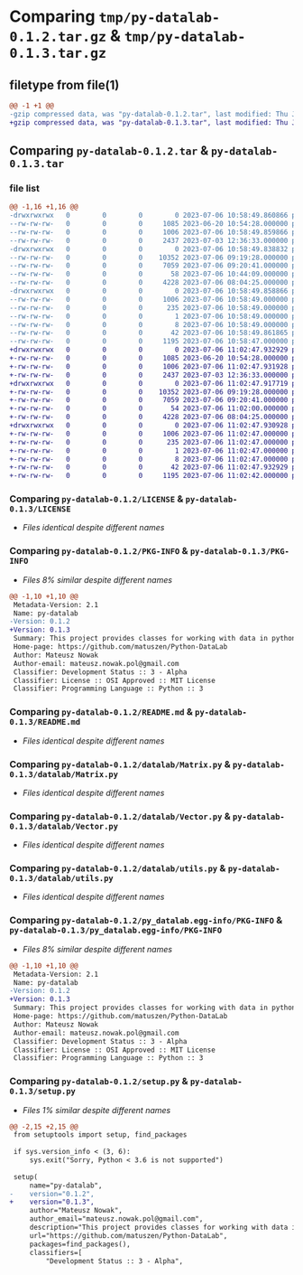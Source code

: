 # Comparing `tmp/py-datalab-0.1.2.tar.gz` & `tmp/py-datalab-0.1.3.tar.gz`

## filetype from file(1)

```diff
@@ -1 +1 @@
-gzip compressed data, was "py-datalab-0.1.2.tar", last modified: Thu Jul  6 10:58:49 2023, max compression
+gzip compressed data, was "py-datalab-0.1.3.tar", last modified: Thu Jul  6 11:02:47 2023, max compression
```

## Comparing `py-datalab-0.1.2.tar` & `py-datalab-0.1.3.tar`

### file list

```diff
@@ -1,16 +1,16 @@
-drwxrwxrwx   0        0        0        0 2023-07-06 10:58:49.860866 py-datalab-0.1.2/
--rw-rw-rw-   0        0        0     1085 2023-06-20 10:54:28.000000 py-datalab-0.1.2/LICENSE
--rw-rw-rw-   0        0        0     1006 2023-07-06 10:58:49.859866 py-datalab-0.1.2/PKG-INFO
--rw-rw-rw-   0        0        0     2437 2023-07-03 12:36:33.000000 py-datalab-0.1.2/README.md
-drwxrwxrwx   0        0        0        0 2023-07-06 10:58:49.838832 py-datalab-0.1.2/datalab/
--rw-rw-rw-   0        0        0    10352 2023-07-06 09:19:28.000000 py-datalab-0.1.2/datalab/Matrix.py
--rw-rw-rw-   0        0        0     7059 2023-07-06 09:20:41.000000 py-datalab-0.1.2/datalab/Vector.py
--rw-rw-rw-   0        0        0       58 2023-07-06 10:44:09.000000 py-datalab-0.1.2/datalab/__init__.py
--rw-rw-rw-   0        0        0     4228 2023-07-06 08:04:25.000000 py-datalab-0.1.2/datalab/utils.py
-drwxrwxrwx   0        0        0        0 2023-07-06 10:58:49.858866 py-datalab-0.1.2/py_datalab.egg-info/
--rw-rw-rw-   0        0        0     1006 2023-07-06 10:58:49.000000 py-datalab-0.1.2/py_datalab.egg-info/PKG-INFO
--rw-rw-rw-   0        0        0      235 2023-07-06 10:58:49.000000 py-datalab-0.1.2/py_datalab.egg-info/SOURCES.txt
--rw-rw-rw-   0        0        0        1 2023-07-06 10:58:49.000000 py-datalab-0.1.2/py_datalab.egg-info/dependency_links.txt
--rw-rw-rw-   0        0        0        8 2023-07-06 10:58:49.000000 py-datalab-0.1.2/py_datalab.egg-info/top_level.txt
--rw-rw-rw-   0        0        0       42 2023-07-06 10:58:49.861865 py-datalab-0.1.2/setup.cfg
--rw-rw-rw-   0        0        0     1195 2023-07-06 10:58:47.000000 py-datalab-0.1.2/setup.py
+drwxrwxrwx   0        0        0        0 2023-07-06 11:02:47.932929 py-datalab-0.1.3/
+-rw-rw-rw-   0        0        0     1085 2023-06-20 10:54:28.000000 py-datalab-0.1.3/LICENSE
+-rw-rw-rw-   0        0        0     1006 2023-07-06 11:02:47.931928 py-datalab-0.1.3/PKG-INFO
+-rw-rw-rw-   0        0        0     2437 2023-07-03 12:36:33.000000 py-datalab-0.1.3/README.md
+drwxrwxrwx   0        0        0        0 2023-07-06 11:02:47.917719 py-datalab-0.1.3/datalab/
+-rw-rw-rw-   0        0        0    10352 2023-07-06 09:19:28.000000 py-datalab-0.1.3/datalab/Matrix.py
+-rw-rw-rw-   0        0        0     7059 2023-07-06 09:20:41.000000 py-datalab-0.1.3/datalab/Vector.py
+-rw-rw-rw-   0        0        0       54 2023-07-06 11:02:00.000000 py-datalab-0.1.3/datalab/__init__.py
+-rw-rw-rw-   0        0        0     4228 2023-07-06 08:04:25.000000 py-datalab-0.1.3/datalab/utils.py
+drwxrwxrwx   0        0        0        0 2023-07-06 11:02:47.930928 py-datalab-0.1.3/py_datalab.egg-info/
+-rw-rw-rw-   0        0        0     1006 2023-07-06 11:02:47.000000 py-datalab-0.1.3/py_datalab.egg-info/PKG-INFO
+-rw-rw-rw-   0        0        0      235 2023-07-06 11:02:47.000000 py-datalab-0.1.3/py_datalab.egg-info/SOURCES.txt
+-rw-rw-rw-   0        0        0        1 2023-07-06 11:02:47.000000 py-datalab-0.1.3/py_datalab.egg-info/dependency_links.txt
+-rw-rw-rw-   0        0        0        8 2023-07-06 11:02:47.000000 py-datalab-0.1.3/py_datalab.egg-info/top_level.txt
+-rw-rw-rw-   0        0        0       42 2023-07-06 11:02:47.932929 py-datalab-0.1.3/setup.cfg
+-rw-rw-rw-   0        0        0     1195 2023-07-06 11:02:42.000000 py-datalab-0.1.3/setup.py
```

### Comparing `py-datalab-0.1.2/LICENSE` & `py-datalab-0.1.3/LICENSE`

 * *Files identical despite different names*

### Comparing `py-datalab-0.1.2/PKG-INFO` & `py-datalab-0.1.3/PKG-INFO`

 * *Files 8% similar despite different names*

```diff
@@ -1,10 +1,10 @@
 Metadata-Version: 2.1
 Name: py-datalab
-Version: 0.1.2
+Version: 0.1.3
 Summary: This project provides classes for working with data in python. Actually there are two classes: Matrix and Vector.
 Home-page: https://github.com/matuszen/Python-DataLab
 Author: Mateusz Nowak
 Author-email: mateusz.nowak.pol@gmail.com
 Classifier: Development Status :: 3 - Alpha
 Classifier: License :: OSI Approved :: MIT License
 Classifier: Programming Language :: Python :: 3
```

### Comparing `py-datalab-0.1.2/README.md` & `py-datalab-0.1.3/README.md`

 * *Files identical despite different names*

### Comparing `py-datalab-0.1.2/datalab/Matrix.py` & `py-datalab-0.1.3/datalab/Matrix.py`

 * *Files identical despite different names*

### Comparing `py-datalab-0.1.2/datalab/Vector.py` & `py-datalab-0.1.3/datalab/Vector.py`

 * *Files identical despite different names*

### Comparing `py-datalab-0.1.2/datalab/utils.py` & `py-datalab-0.1.3/datalab/utils.py`

 * *Files identical despite different names*

### Comparing `py-datalab-0.1.2/py_datalab.egg-info/PKG-INFO` & `py-datalab-0.1.3/py_datalab.egg-info/PKG-INFO`

 * *Files 8% similar despite different names*

```diff
@@ -1,10 +1,10 @@
 Metadata-Version: 2.1
 Name: py-datalab
-Version: 0.1.2
+Version: 0.1.3
 Summary: This project provides classes for working with data in python. Actually there are two classes: Matrix and Vector.
 Home-page: https://github.com/matuszen/Python-DataLab
 Author: Mateusz Nowak
 Author-email: mateusz.nowak.pol@gmail.com
 Classifier: Development Status :: 3 - Alpha
 Classifier: License :: OSI Approved :: MIT License
 Classifier: Programming Language :: Python :: 3
```

### Comparing `py-datalab-0.1.2/setup.py` & `py-datalab-0.1.3/setup.py`

 * *Files 1% similar despite different names*

```diff
@@ -2,15 +2,15 @@
 from setuptools import setup, find_packages
 
 if sys.version_info < (3, 6):
     sys.exit("Sorry, Python < 3.6 is not supported")
 
 setup(
     name="py-datalab",
-    version="0.1.2",
+    version="0.1.3",
     author="Mateusz Nowak",
     author_email="mateusz.nowak.pol@gmail.com",
     description="This project provides classes for working with data in python. Actually there are two classes: Matrix and Vector.",
     url="https://github.com/matuszen/Python-DataLab",
     packages=find_packages(),
     classifiers=[
         "Development Status :: 3 - Alpha",
```

